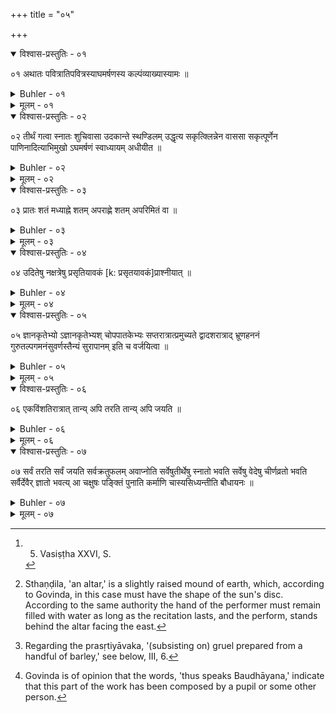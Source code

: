 +++
title = "०५"

+++
<details open><summary>विश्वास-प्रस्तुतिः - ०१</summary>

०१  अथातः पवित्रातिपवित्रस्याघमर्षणस्य कल्पंव्याख्यास्यामः ॥
</details>

<details><summary>Buhler - ०१</summary>

1. Now we will explain the rule of the most holy Aghamarshaṇa. [^1] 


[^1]:  5. Vasiṣṭha XXVI, S.
</details>

<details><summary>मूलम् - ०१</summary>

०१  अथातः पवित्रातिपवित्रस्याघमर्षणस्य कल्पंव्याख्यास्यामः ॥
</details>

<details open><summary>विश्वास-प्रस्तुतिः - ०२</summary>

०२  तीर्थं गत्वा स्नातः शुचिवासा उदकान्ते स्थण्डिलम् उद्धृत्य सकृत्क्लिन्नेन वाससा सकृत्पूर्णेन पाणिनादित्याभिमुखो ऽघमर्षणं स्वाध्यायम् अधीयीत ॥
</details>

<details><summary>Buhler - ०२</summary>

2. He goes to a bathing-place and bathes (there). Dressed in a pure dress let him raise, close to the water, an altar, and moistening his clothes by one (application of water), and filling his hand once (with water), let him recite the Aghamarshaṇa hymn (in the manner of his daily) private recitation. [^2] 


[^2]:  Sthaṇḍila, 'an altar,' is a slightly raised mound of earth, which, according to Govinda, in this case must have the shape of the sun's disc. According to the same authority the hand of the performer must remain filled with water as long as the recitation lasts, and the perform, stands behind the altar facing the east.
</details>

<details><summary>मूलम् - ०२</summary>

०२  तीर्थं गत्वा स्नातः शुचिवासा उदकान्ते स्थण्डिलम् उद्धृत्य सकृत्क्लिन्नेन वाससा सकृत्पूर्णेन पाणिनादित्याभिमुखो ऽघमर्षणं स्वाध्यायम् अधीयीत ॥
</details>

<details open><summary>विश्वास-प्रस्तुतिः - ०३</summary>

०३  प्रातः शतं मध्याह्ने शतम् अपराह्णे शतम् अपरिमितं वा ॥
</details>

<details><summary>Buhler - ०३</summary>

3. (Let him repeat it) one hundred times in the morning, one hundred times at midday, and one hundred times or an unlimited number of times in the afternoon.
</details>

<details><summary>मूलम् - ०३</summary>

०३  प्रातः शतं मध्याह्ने शतम् अपराह्णे शतम् अपरिमितं वा ॥
</details>

<details open><summary>विश्वास-प्रस्तुतिः - ०४</summary>

०४  उदितेषु नक्षत्रेषु प्रसृतियावकं [k: प्रसृतयावकं]प्राश्नीयात् ॥
</details>

<details><summary>Buhler - ०४</summary>

4. When the stars have risen, let him partake of gruel prepared of one handful of barley.
</details>

<details><summary>मूलम् - ०४</summary>

०४  उदितेषु नक्षत्रेषु प्रसृतियावकं [k: प्रसृतयावकं]प्राश्नीयात् ॥
</details>

<details open><summary>विश्वास-प्रस्तुतिः - ०५</summary>

०५  ज्ञानकृतेभ्यो ऽज्ञानकृतेभ्यश् चोपपातकेभ्यः सप्तरात्रात्प्रमुच्यते द्वादशरात्राद् भ्रूणहननं गुरुतल्पगमनंसुवर्णस्तैन्यं सुरापानम् इति च वर्जयित्वा ॥
</details>

<details><summary>Buhler - ०५</summary>

5. After seven (days and) nights he is freed from all minor sins (upapātaka), whether they have been committed intentionally or unintentionally, after twelve (days and) nights (from all other sins) excepting the murder of a learned Brāhmaṇa, the violation of a Guru's bed, stealing gold, and drinking Surā. [^3] 


[^3]:  Regarding the prasṛtiyāvaka, '(subsisting on) gruel prepared from a handful of barley,' see below, III, 6.
</details>

<details><summary>मूलम् - ०५</summary>

०५  ज्ञानकृतेभ्यो ऽज्ञानकृतेभ्यश् चोपपातकेभ्यः सप्तरात्रात्प्रमुच्यते द्वादशरात्राद् भ्रूणहननं गुरुतल्पगमनंसुवर्णस्तैन्यं सुरापानम् इति च वर्जयित्वा ॥
</details>

<details open><summary>विश्वास-प्रस्तुतिः - ०६</summary>

०६  एकविंशतिरात्रात् तान्य् अपि तरति तान्य् अपि जयति ॥
</details>

<details><summary>Buhler - ०६</summary>

6. After twenty-one (days and) nights he over-comes even those (crimes) and conquers them.
</details>

<details><summary>मूलम् - ०६</summary>

०६  एकविंशतिरात्रात् तान्य् अपि तरति तान्य् अपि जयति ॥
</details>

<details open><summary>विश्वास-प्रस्तुतिः - ०७</summary>

०७  सर्वं तरति सर्वं जयति सर्वक्रतुफलम् अवाप्नोति सर्वेषुतीर्थेषु स्नातो भवति सर्वेषु वेदेषु चीर्णव्रतो भवति सर्वैर्देवैर् ज्ञातो भवत्य् आ चक्षुषः पङ्क्तिं पुनाति कर्माणि चास्यसिध्यन्तीति बौधायनः ॥
</details>

<details><summary>Buhler - ०७</summary>

7. He overcomes everything, he conquers all, he obtains the reward of all sacrifices, he has bathed at all sacred bathing-places, he has performed the vows required for (the study of) all the Vedas, he becomes known to all the gods, he sanctifies a company (of Brāhmaṇas) by merely looking (at them), and his undertakings are successful. Thus speaks Baudhāyana. [^4] 


[^4]:  Govinda is of opinion that the words, 'thus speaks Baudhāyana,' indicate that this part of the work has been composed by a pupil or some other person.
</details>

<details><summary>मूलम् - ०७</summary>

०७  सर्वं तरति सर्वं जयति सर्वक्रतुफलम् अवाप्नोति सर्वेषुतीर्थेषु स्नातो भवति सर्वेषु वेदेषु चीर्णव्रतो भवति सर्वैर्देवैर् ज्ञातो भवत्य् आ चक्षुषः पङ्क्तिं पुनाति कर्माणि चास्यसिध्यन्तीति बौधायनः ॥
</details>
